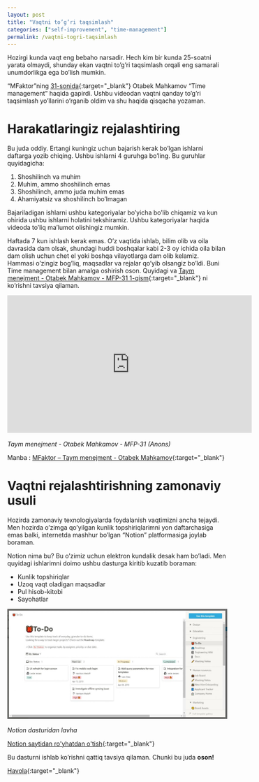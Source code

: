 ```yaml
---
layout: post
title: "Vaqtni to’g’ri taqsimlash"
categories: ["self-improvement", "time-management"]
permalink: /vaqtni-togri-taqsimlash
---
```


Hozirgi kunda vaqt eng bebaho narsadir. Hech kim bir kunda 25-soatni yarata olmaydi, shunday ekan vaqtni to’g’ri taqsimlash orqali eng samarali unumdorlikga ega bo’lish mumkin.

“MFaktor”ning [31-sonida](https://youtu.be/7zHB6rDYXcc){:target="_blank"} Otabek Mahkamov “Time management” haqida gapirdi. Ushbu videodan vaqtni qanday to’g’ri taqsimlash yo’llarini o’rganib oldim va shu haqida qisqacha yozaman.

# Harakatlaringiz rejalashtiring

Bu juda oddiy. Ertangi kuningiz uchun bajarish kerak bo’lgan ishlarni daftarga yozib chiqing. Ushbu ishlarni 4 guruhga bo’ling. Bu guruhlar quyidagicha:

1. Shoshilinch va muhim
2. Muhim, ammo shoshilinch emas
3. Shoshilinch, ammo juda muhim emas
4. Ahamiyatsiz va shoshilinch bo’lmagan

Bajariladigan ishlarni ushbu kategoriyalar bo’yicha bo’lib chiqamiz va kun ohirida ushbu ishlarni holatini tekshiramiz. Ushbu kategoriyalar haqida videoda to’liq ma’lumot olishingiz mumkin.

Haftada 7 kun ishlash kerak emas. O’z vaqtida ishlab, bilim olib va oila davrasida dam olsak, shundagi huddi boshqalar kabi 2-3 oy ichida oila bilan dam olish uchun chet el yoki boshqa vilayotlarga dam olib kelamiz. Hammasi o’zingiz bog’liq, maqsadlar va rejalar qo’yib olsangiz bo’ldi. Buni Time management bilan amalga oshirish oson. Quyidagi va [Taym menejment - Otabek Mahkamov - MFP-31 1-qism](https://youtu.be/seV8qL7PPCU){:target="_blank"} ni ko’rishni tavsiya qilaman.

<iframe width="560" height="315" src="https://www.youtube.com/embed/7zHB6rDYXcc?si=8iN0WaX-3Vy6dpcm" title="YouTube video player" frameborder="0" allow="accelerometer; autoplay; clipboard-write; encrypted-media; gyroscope; picture-in-picture; web-share" allowfullscreen></iframe>

*Taym menejment - Otabek Mahkamov - MFP-31 (Anons)*

Manba : [MFaktor – Taym menejment - Otabek Mahkamov](https://www.youtube.com/watch?v=7zHB6rDYXcc){:target="_blank"}

# Vaqtni rejalashtirishning zamonaviy usuli

Hozirda zamonaviy texnologiyalarda foydalanish vaqtimizni ancha tejaydi. Men hozirda o’zimga qo’yilgan kunlik topshiriqlarimni yon daftarchasiga emas balki, internetda mashhur bo’lgan “Notion” platformasiga joylab boraman.

Notion nima bu? Bu o’zimiz uchun elektron kundalik desak ham bo’ladi. Men quyidagi ishlarimni doimo ushbu dasturga kiritib kuzatib boraman:

- Kunlik topshiriqlar
- Uzoq vaqt oladigan maqsadlar
- Pul hisob-kitobi
- Sayohatlar

![Notion](/assets/2019-11-10-vaqtni-taqsimlash/notion.jpg)

*Notion dasturidan lavha*

[Notion saytidan ro'yhatdan o'tish](https://www.notion.so/?r=f652ecba97954f02b29046d6c1c77e16){:target="_blank"}

Bu dasturni ishlab ko’rishni qattiq tavsiya qilaman. Chunki bu juda **oson!**

[Havola](https://nodirbek.uz/2019/11/vaqtni-togri-taqsimlash/){:target="_blank"}
